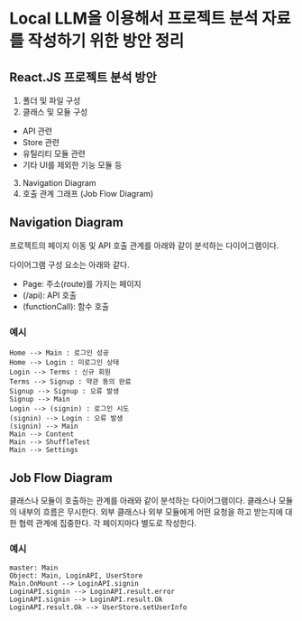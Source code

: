 # Local LLM을 이용해서 프로젝트 분석 자료를 작성하기 위한 방안 정리

## React.JS 프로젝트 분석 방안

1. 폴더 및 파일 구성
2. 클래스 및 모듈 구성
  - API 관련
  - Store 관련
  - 유틸리티 모듈 관련
  - 기타 UI를 제외한 기능 모듈 등
3. Navigation Diagram
4. 호출 관계 그래프 (Job Flow Diagram)

## Navigation Diagram

프로젝트의 페이지 이동 및 API 호출 관계를 아래와 같이 분석하는 다이어그램이다.

다이어그램 구성 요소는 아래와 같다.

* Page: 주소(route)를 가지는 페이지
* (/api): API 호출
* (functionCall): 함수 호출

### 예시

```navigation
Home --> Main : 로그인 성공
Home --> Login : 미로그인 상태
Login --> Terms : 신규 회원
Terms --> Signup : 약관 동의 완료
Signup --> Signup : 오류 발생
Signup --> Main
Login --> (signin) : 로그인 시도
(signin) --> Login : 오류 발생
(signin) --> Main
Main --> Content
Main --> ShuffleTest
Main --> Settings
```

## Job Flow Diagram

클래스나 모듈이 호출하는 관계를 아래와 같이 분석하는 다이어그램이다.
클래스나 모듈의 내부의 흐름은 무시한다.
외부 클래스나 외부 모듈에게 어떤 요청을 하고 받는지에 대한 협력 관계에 집중한다.
각 페이지마다 별도로 작성한다.

### 예시

```jobflow
master: Main
Object: Main, LoginAPI, UserStore
Main.OnMount --> LoginAPI.signin
LoginAPI.signin --> LoginAPI.result.error
LoginAPI.signin --> LoginAPI.result.Ok
LoginAPI.result.Ok --> UserStore.setUserInfo
```
